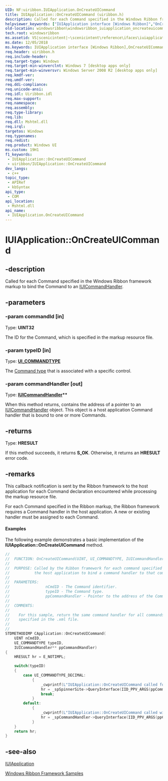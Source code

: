 ```yaml
---
UID: NF:uiribbon.IUIApplication.OnCreateUICommand
title: IUIApplication::OnCreateUICommand (uiribbon.h)
description: Called for each Command specified in the Windows Ribbon framework markup to bind the Command to an IUICommandHandler.
helpviewer_keywords: ["IUIApplication interface [Windows Ribbon]","OnCreateUICommand method","IUIApplication.OnCreateUICommand","IUIApplication::OnCreateUICommand","OnCreateUICommand","OnCreateUICommand method [Windows Ribbon]","OnCreateUICommand method [Windows Ribbon]","IUIApplication interface","scenicintent_IUIApplication_OnCreateUICommand","uiribbon/IUIApplication::OnCreateUICommand","windowsribbon.windowsribbon_iuiapplication_oncreateuicommand"]
old-location: windowsribbon\windowsribbon_iuiapplication_oncreateuicommand.htm
tech.root: windowsribbon
ms.assetid: VS|scenicintent|~\scenicintent\reference\ifaces\iuiapplication\oncreateuicommand.htm
ms.date: 12/05/2018
ms.keywords: IUIApplication interface [Windows Ribbon],OnCreateUICommand method, IUIApplication.OnCreateUICommand, IUIApplication::OnCreateUICommand, OnCreateUICommand, OnCreateUICommand method [Windows Ribbon], OnCreateUICommand method [Windows Ribbon],IUIApplication interface, scenicintent_IUIApplication_OnCreateUICommand, uiribbon/IUIApplication::OnCreateUICommand, windowsribbon.windowsribbon_iuiapplication_oncreateuicommand
req.header: uiribbon.h
req.include-header: 
req.target-type: Windows
req.target-min-winverclnt: Windows 7 [desktop apps only]
req.target-min-winversvr: Windows Server 2008 R2 [desktop apps only]
req.kmdf-ver: 
req.umdf-ver: 
req.ddi-compliance: 
req.unicode-ansi: 
req.idl: Uiribbon.idl
req.max-support: 
req.namespace: 
req.assembly: 
req.type-library: 
req.lib: 
req.dll: Mshtml.dll
req.irql: 
targetos: Windows
req.typenames: 
req.redist: 
req.product: Windows UI
ms.custom: 19H1
f1_keywords:
 - IUIApplication::OnCreateUICommand
 - uiribbon/IUIApplication::OnCreateUICommand
dev_langs:
 - c++
topic_type:
 - APIRef
 - kbSyntax
api_type:
 - COM
api_location:
 - Mshtml.dll
api_name:
 - IUIApplication.OnCreateUICommand
---
```


# IUIApplication::OnCreateUICommand


## -description

Called for each Command specified in the Windows Ribbon framework markup to bind the Command to an <a href="/windows/desktop/api/uiribbon/nn-uiribbon-iuicommandhandler">IUICommandHandler</a>.

## -parameters

### -param commandId [in]

Type: <b>UINT32</b>

The ID for the Command, which is specified in the markup resource file.

### -param typeID [in]

Type: <b><a href="/windows/desktop/api/uiribbon/ne-uiribbon-ui_commandtype">UI_COMMANDTYPE</a></b>

The <a href="/windows/desktop/api/uiribbon/ne-uiribbon-ui_commandtype">Command type</a> that is associated with a specific control.

### -param commandHandler [out]

Type: <b><a href="/windows/desktop/api/uiribbon/nn-uiribbon-iuicommandhandler">IUICommandHandler</a>**</b>

When this method returns, contains the address of a pointer to an 
					<a href="/windows/desktop/api/uiribbon/nn-uiribbon-iuicommandhandler">IUICommandHandler</a> object. This object is a host application 
					Command handler that is bound to one or more Commands.

## -returns

Type: <b>HRESULT</b>

If this method succeeds, it returns <b>S_OK</b>. Otherwise, it returns an <b>HRESULT</b> error code.

## -remarks

This callback notification is sent by the Ribbon framework to the host application for each Command declaration encountered 
				while processing the markup resource file.

For each Command specified in the Ribbon markup, the Ribbon framework requires a  Command handler in the host application. 
				A new or existing handler must be assigned to each Command. 
			


#### Examples



The following example demonstrates a basic implementation of the <b>IUIApplication::OnCreateUICommand</b> method.


```cpp
//
//  FUNCTION: OnCreateUICommand(UINT, UI_COMMANDTYPE, IUICommandHandler)
//
//  PURPOSE: Called by the Ribbon framework for each command specified in markup to allow
//           the host application to bind a command handler to that command.
//
//  PARAMETERS:    
//                nCmdID - The Command identifier. 
//                typeID - The Command type. 
//                ppCommandHandler - Pointer to the address of the Command handler. 
//
//  COMMENTS:
//
//    For this sample, return the same command handler for all commands
//    specified in the .xml file.
//    
//
STDMETHODIMP CApplication::OnCreateUICommand(
    UINT nCmdID,
    UI_COMMANDTYPE typeID,
    IUICommandHandler** ppCommandHandler)
{
    HRESULT hr = E_NOTIMPL;

    switch(typeID)
    {
        case UI_COMMANDTYPE_DECIMAL:
            {
                _cwprintf(L"IUIApplication::OnCreateUICommand called for Spinner.\r\n");
                hr = _spSpinnerSite->QueryInterface(IID_PPV_ARGS(ppCommandHandler));
                break;
            }
        default:
            {
                _cwprintf(L"IUIApplication::OnCreateUICommand called with CmdID=%u, typeID=%u.\r\n", nCmdID, typeID);
                hr = _spCommandHandler->QueryInterface(IID_PPV_ARGS(ppCommandHandler));
            }
    }    
    return hr;
}

```


<div class="code"></div>

## -see-also

<a href="/windows/desktop/api/uiribbon/nn-uiribbon-iuiapplication">IUIApplication</a>



<a href="/windows/desktop/windowsribbon/windowsribbon-samples-entry">Windows Ribbon Framework Samples</a>